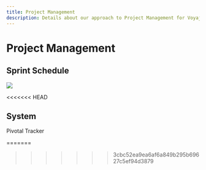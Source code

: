 ```yaml
---
title: Project Management
description: Details about our approach to Project Management for Voyajer
---
```


# Project Management

## Sprint Schedule
<img src="https://claytonboss7.github.io/voyajerwiki/assets/img/sprint-days.png">

<<<<<<< HEAD
## System
Pivotal Tracker

=======
>>>>>>> 3cbc52ea9ea6af6a849b295b69627c5ef94d3879
